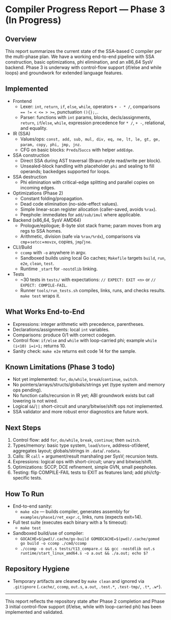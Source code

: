 # Compiler Progress Report — Phase 3 (In Progress)

## Overview
This report summarizes the current state of the SSA-based C compiler per the multi-phase plan. We have a working end-to-end pipeline with SSA construction, basic optimizations, phi elimination, and an x86_64 SysV backend. Phase 3 is underway with control-flow support (if/else and while loops) and groundwork for extended language features.

## Implemented
- Frontend
  - Lexer: `int`, `return`, `if`, `else`, `while`, operators `+ - * /`, comparisons `== != < <= > >=`, punctuation `(){};,`.
  - Parser: functions with `int` params, blocks, decls/assignments, `return`, `if`/`else`, `while`, expression precedence for `* /`, `+ -`, relational, and equality.
- IR (SSA)
  - Values/ops: `const, add, sub, mul, div, eq, ne, lt, le, gt, ge, param, copy, phi, jmp, jnz`.
  - CFG on basic blocks: `Preds`/`Succs` with helper `addEdge`.
- SSA construction
  - Direct SSA during AST traversal (Braun-style read/write per block).
  - Unsealed-block handling with placeholder `phi` and sealing to fill operands; backedges supported for loops.
- SSA destruction
  - Phi elimination with critical-edge splitting and parallel copies on incoming edges.
- Optimizations (Phase 2)
  - Constant folding/propagation.
  - Dead code elimination (no-side-effect values).
  - Simple linear-scan register allocation (caller-saved, avoids `%rax`).
  - Peephole: immediates for `add/sub/imul` where applicable.
- Backend (x86_64, SysV AMD64)
  - Prologue/epilogue; 8-byte slot stack frame; param moves from arg regs to SSA homes.
  - Arithmetic, division (safe via `%rax/%rdx`), comparisons via `cmp`+`setcc`+`movzx`, copies, `jmp`/`jne`.
- CLI/Build
  - `ccomp` with `-o` anywhere in argv.
  - Sandboxed builds using local Go caches; `Makefile` targets `build`, `run`, `e2e`, `clean`, `test`.
  - Runtime `_start` for `-nostdlib` linking.
- Tests
  - ~30 tests in `tests/` with expectations: `// EXPECT: EXIT <n>` or `// EXPECT: COMPILE-FAIL`.
  - Runner `tools/run_tests.sh` compiles, links, runs, and checks results. `make test` wraps it.

## What Works End-to-End
- Expressions: integer arithmetic with precedence, parentheses.
- Declarations/assignments: local `int` variables.
- Comparisons: produce 0/1 with correct codegen.
- Control flow: `if/else` and `while` with loop-carried phi; example `while (i<10) i=i+1;` returns 10.
- Sanity check: `make e2e` returns exit code 14 for the sample.

## Known Limitations (Phase 3 todo)
- Not yet implemented: `for`, `do/while`, `break`/`continue`, `switch`.
- No pointers/arrays/structs/globals/strings yet (type system and memory ops pending).
- No function calls/recursion in IR yet; ABI groundwork exists but call lowering is not wired.
- Logical `&&`/`||` short-circuit and unary/bitwise/shift ops not implemented.
- SSA validator and more robust error diagnostics are future work.

## Next Steps
1. Control flow: add `for`, `do/while`, `break`, `continue`; then `switch`.
2. Types/memory: basic type system, `load`/`store`, address-of/deref, aggregates layout; globals/strings in `.data`/`.rodata`.
3. Calls: IR `call` + argument/result marshaling per SysV; recursion tests.
4. Expressions: logical ops with short-circuit; unary and bitwise/shift.
5. Optimizations: SCCP, DCE refinement, simple GVN, small peepholes.
6. Testing: flip COMPILE-FAIL tests to EXIT as features land; add phi/cfg-specific tests.

## How To Run
- End-to-end sanity:
  - `make e2e` — builds compiler, generates assembly for `examples/phase1/ret_expr.c`, links, runs (expects exit=14).
- Full test suite (executes each binary with a 1s timeout):
  - `make test`
- Sandboxed build/use of compiler:
  - `GOCACHE=$(pwd)/.cache/go-build GOMODCACHE=$(pwd)/.cache/gomod go build -o ccomp ./cmd/ccomp`
  - `./ccomp -o out.s tests/t13_compare.c && gcc -nostdlib out.s runtime/start_linux_amd64.s -o a.out && ./a.out; echo $?`

## Repository Hygiene
- Temporary artifacts are cleaned by `make clean` and ignored via `.gitignore` (`.cache/`, `ccomp`, `out.s`, `a.out`, `.test.*`, `.test-tmp/`, `.t*`, `.w*`).

---
This report reflects the repository state after Phase 2 completion and Phase 3 initial control-flow support (if/else, while with loop-carried phi) has been implemented and validated.
